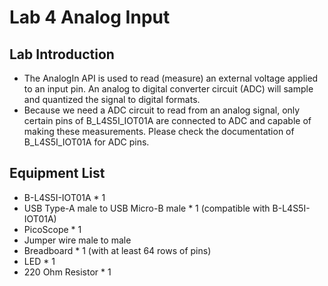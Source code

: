 # Lab 4 Analog Input

## Lab Introduction
- The AnalogIn API is used to read (measure) an external voltage applied to an input pin. An analog to digital converter circuit (ADC) will sample and quantized the signal to digital formats.
- Because we need a ADC circuit to read from an analog signal, only certain pins of B_L4S5I_IOT01A are connected to ADC and capable of making these measurements. Please check the documentation of B_L4S5I_IOT01A for ADC pins.

## Equipment List
- B-L4S5I-IOT01A * 1
- USB Type-A male to USB Micro-B male * 1 (compatible with B-L4S5I-IOT01A)
- PicoScope * 1
- Jumper wire male to male
- Breadboard * 1 (with at least 64 rows of pins)
- LED * 1
- 220 Ohm Resistor * 1
